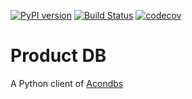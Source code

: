 [![PyPI version](https://badge.fury.io/py/productdb.svg)](https://badge.fury.io/py/productdb) [![Build Status](https://travis-ci.com/simonsobs/productdb.svg?branch=master)](https://travis-ci.com/simonsobs/productdb) [![codecov](https://codecov.io/gh/simonsobs/productdb/branch/master/graph/badge.svg)](https://codecov.io/gh/simonsobs/productdb)

# Product DB

A Python client of [Acondbs](https://github.com/simonsobs/acondbs)

